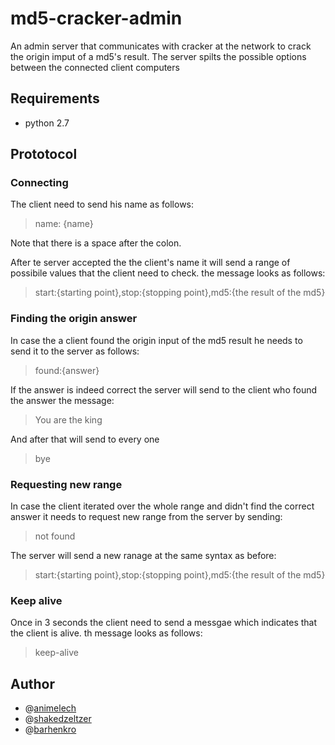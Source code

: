 # md5-cracker-admin
An admin server that communicates with cracker at the network to crack the origin imput of a md5's result. The server spilts the possible options between the connected client computers

## Requirements
* python 2.7

## Prototocol
### Connecting
The client need to send his name as follows:
> name: {name}

Note that there is a space after the colon.

After te server accepted the the client's name it will send a range of possibile values that the client need to check. the message looks as follows:
>start:{starting point},stop:{stopping point},md5:{the result of the md5}



### Finding the origin answer
In case the a client found the origin input of the md5 result he needs to send it to the server as follows:
> found:{answer}

If the answer is indeed correct the server will send to the client who found the answer the message:
> You are the king

And after that will send to every one 
> bye

### Requesting new range
In case the client iterated over the whole range and didn't find the correct answer it needs to request new  range from the server by sending:
> not found

The server will send a new ranage at the same syntax as before:
> start:{starting point},stop:{stopping point},md5:{the result of the md5}

### Keep alive
Once in 3 seconds the client need to send a messgae which indicates that the client is alive. th message looks as follows:
>keep-alive

## Author
* @[animelech](https://github.com/animelech)
* @[shakedzeltzer](https://github.com/shakedzeltzer)
* @[barhenkro](https://github.com/barhenkro)


